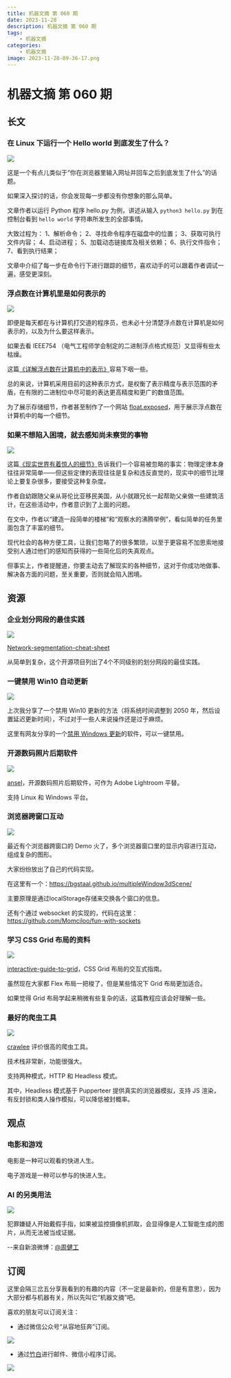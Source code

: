 ```yaml
---
title: 机器文摘 第 060 期
date: 2023-11-28
description: 机器文摘 第 060 期
tags: 
    - 机器文摘
categories:
    - 机器文摘
image: 2023-11-28-09-36-17.png
---
```

# 机器文摘 第 060 期

## 长文
### 在 Linux 下运行一个 Hello world 到底发生了什么？
![](2023-11-28-09-34-40.png)

这是一个有点儿类似于“你在浏览器里输入网址并回车之后到底发生了什么”的话题。

如果深入探讨的话，你会发现每一步都没有你想象的那么简单。

文章作者以运行 Python 程序 hello.py 为例，讲述从输入 `python3 hello.py` 到在控制台看到 `hello world` 字符串所发生的全部事情。

大致过程为：
1、解析命令；
2、寻找命令程序在磁盘中的位置；
3、获取可执行文件内容；
4、启动进程；
5、加载动态链接库及相关依赖；
6、执行文件指令；
7、看到执行结果；

文章中介绍了每一步在命令行下进行跟踪的细节，喜欢动手的可以跟着作者调试一遍，感受更深刻。

### 浮点数在计算机里是如何表示的
![](2023-11-28-09-34-59.png)

即便是每天都在与计算机打交道的程序员，也未必十分清楚浮点数在计算机是如何表示的，以及为什么要这样表示。

如果去看 IEEE754 （电气工程师学会制定的二进制浮点格式规范）又显得有些太枯燥。

这篇[《详解浮点数在计算机中的表示》](https://ciechanow.ski/exposing-floating-point/)容易下咽一些。

总的来说，计算机采用目前的这种表示方式，是权衡了表示精度与表示范围的矛盾，在有限的二进制位中尽可能的表达更高精度和更广的数值范围。

为了展示存储细节，作者甚至制作了一个网站 [float.exposed](https://float.exposed/)，用于展示浮点数在计算机中的每一个细节。

### 如果不想陷入困境，就去感知尚未察觉的事物
![](2023-11-28-09-35-37.png)

这篇[《现实世界有着惊人的细节》](http://johnsalvatier.org/blog/2017/reality-has-a-surprising-amount-of-detail)告诉我们一个容易被忽略的事实：物理定律本身往往非常简单——但这些定律的表现往往是复杂和违反直觉的，现实中的细节比理论上要复杂很多，要接受这种复杂度。

作者自幼跟随父亲从哥伦比亚移民美国，从小就跟兄长一起帮助父亲做一些建筑活计，在这些活动中，作者意识到了上面的问题。

在文中，作者以“建造一段简单的楼梯”和“观察水的沸腾举例”，看似简单的任务里面包含了丰富的细节。

现代社会的各种方便工具，让我们忽略了的很多繁琐，以至于更容易不加思索地接受别人通过他们的感知而获得的一些简化后的失真观点。

但事实上，作者提醒道，你要主动去了解现实的各种细节，这对于你成功地做事、解决各方面的问题，至关重要，否则就会陷入困境。

## 资源
### 企业划分网段的最佳实践
![](2023-11-28-09-35-49.png)

[Network-segmentation-cheat-sheet](https://github.com/sergiomarotco/Network-segmentation-cheat-sheet)

从简单到复杂，这个开源项目列出了4个不同级别的划分网段的最佳实践。​​​

### 一键禁用 Win10 自动更新
![](2023-11-28-09-36-06.png)

上次我分享了一个禁用 Win10 更新的方法（将系统时间调整到 2050 年，然后设置延迟更新时间），不过对于一些人来说操作还是过于麻烦。

这里有网友分享的一个[禁用 Windows 更新](https://cwj-cloud.s3.sgp.tebi.io/windows/%E5%85%B3%E9%97%ADwin10%E6%9B%B4%E6%96%B0.zip)的软件，可以一键禁用。 ​​​

### 开源数码照片后期软件
![](2023-11-28-09-36-17.png)

[ansel](https://ansel.photos/en/)，开源数码照片后期软件，可作为 Adobe Lightroom 平替。

支持 Linux 和 Windows 平台。 ​​​

### 浏览器跨窗口互动
![](2023-11-28-09-36-32.png)

最近有个浏览器跨窗口的 Demo 火了，多个浏览器窗口里的显示内容进行互动，组成复杂的图形。

大家纷纷放出了自己的代码实现。

在这里有一个：https://bgstaal.github.io/multipleWindow3dScene/

主要原理是通过localStorage存储来交换各个窗口的信息。 ​​​

还有个通过 websocket 的实现的，代码在这里： https://github.com/Momciloo/fun-with-sockets

### 学习 CSS Grid 布局的资料
![](2023-11-28-09-38-12.png)

[interactive-guide-to-grid](https://www.joshwcomeau.com/css/interactive-guide-to-grid/)，CSS Grid 布局的交互式指南。

虽然现在大家都 Flex 布局一把梭了，但是某些情况下 Grid 布局更加适合。

如果觉得 Grid 布局学起来稍微有些复杂的话，这篇教程应该会好理解一些。

### 最好的爬虫工具
![](2023-11-28-09-38-22.png)

[crawlee](https://crawlee.dev/) 评价很高的爬虫工具。

技术栈非常新，功能很强大。

支持两种模式，HTTP 和 Headless 模式。

其中，Headless 模式基于 Pupperteer 提供真实的浏览器模拟，支持 JS 渲染，有反封锁和类人操作模拟，可以降低被封概率。 ​​​

## 观点
### 电影和游戏
电影是一种可以观看的快进人生。

电子游戏是一种可以参与的快进人生。 ​​​

### AI 的另类用法
![](2023-11-28-09-38-56.png)

犯罪嫌疑人开始戴假手指，如果被监控摄像机抓取，会显得像是人工智能生成的图片，从而无法被当成证据。

--来自新浪微博：[@周健工](https://weibo.com/1666430060/NujKiqNr1)

## 订阅
这里会隔三岔五分享我看到的有趣的内容（不一定是最新的，但是有意思），因为大部分都与机器有关，所以先叫它“机器文摘”吧。

喜欢的朋友可以订阅关注：

- 通过微信公众号“从容地狂奔”订阅。

![](../weixin.jpg)

- 通过[竹白](https://zhubai.love/)进行邮件、微信小程序订阅。

![](../zhubai.jpg)
